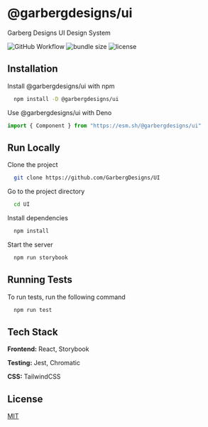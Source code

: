 # @garbergdesigns/ui

Garberg Designs UI Design System

![GitHub Workflow](https://img.shields.io/github/actions/workflow/status/GarbergDesigns/UI/npm-publish.yml?style=for-the-badge)
![bundle size](https://img.shields.io/bundlephobia/min/@garbergdesigns/ui?label=Size&style=for-the-badge)
![license](https://img.shields.io/github/license/garbergdesigns/ui?style=for-the-badge)

## Installation

Install @garbergdesigns/ui with npm

```bash
  npm install -D @garbergdesigns/ui
```

Use @garbergdesigns/ui with Deno

```ts
import { Component } from "https://esm.sh/@garbergdesigns/ui"
```

## Run Locally

Clone the project

```bash
  git clone https://github.com/GarbergDesigns/UI
```

Go to the project directory

```bash
  cd UI
```

Install dependencies

```bash
  npm install
```

Start the server

```bash
  npm run storybook
```

## Running Tests

To run tests, run the following command

```bash
  npm run test
```

## Tech Stack

**Frontend:** React, Storybook

**Testing:** Jest, Chromatic

**CSS:** TailwindCSS

## License

[MIT](https://choosealicense.com/licenses/mit/)
